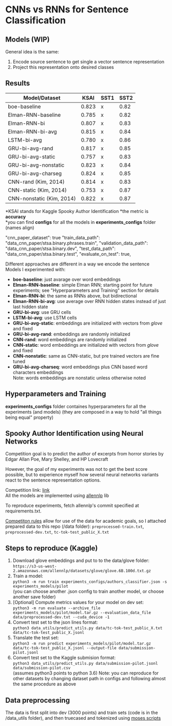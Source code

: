 # CNNs vs RNNs for Sentence Classification
## Models (WIP)
General idea is the same:
1) Encode source sentence to get single a vector sentence representation
2) Project this representation onto desired classes

## Results
| Model/Dataset | KSAI | SST1 | SST2 |
| --- | --- | ---| --- | 
| boe-baseline | 0.823 | x | 0.82 |
| Elman-RNN-baseline | 0.785 | x | 0.82 |
| Elman-RNN-bi | 0.807 | x | 0.83 | 
| Elman-RNN-bi-avg | 0.815 | x | 0.84 | 
| LSTM-bi-avg | 0.780 | x | 0.86 |
| GRU-bi-avg-rand | 0.817 | x | 0.85 | 
| GRU-bi-avg-static | 0.757 | x | 0.83 |   
| GRU-bi-avg-nonstatic | 0.823 | x | 0.84 | 
| GRU-bi-avg-charseg | 0.824 | x | 0.85 |      
| CNN-rand (Kim, 2014) | 0.814 | x | 0.83 |   
| CNN-static (Kim, 2014) | 0.753 | x | 0.87 |    
| CNN-nonstatic (Kim, 2014) | 0.822 | x | 0.87 |
*KSAI stands for Kaggle Spooky Author Identification
*the metric is __accuracy__ <br>
*you can find __configs__ for all the models in __experiments_configs__ folder (names align)


"cnn_paper_dataset": true
    "train_data_path": "data_cnn_paper/stsa.binary.phrases.train",
    "validation_data_path": "data_cnn_paper/stsa.binary.dev",
    "test_data_path": "data_cnn_paper/stsa.binary.test",
    "evaluate_on_test": true,

Different approaches are different in a way we encode the sentence <br>
Models I experimented with: <br> 
- __boe-baseline__: just avarage over word embeddings 
- __Elman-RNN-baseline__: simple Elman RNN; starting point for future experiments; see "Hyperparameters and Training" section for details
- __Elman-RNN-bi__: the same as RNNs above, but bidirectional 
- __Elman-RNN-bi-avg__: use average over RNN hidden states instead of just last hidden state 
- __GRU-bi-avg__: use GRU cells
- __LSTM-bi-avg__: use LSTM cells
- __GRU-bi-avg-static__: embeddings are initialized with vectors from _glove_ and fixed  
- __GRU-bi-avg-rand__:  embeddings are randomly initialized
- __CNN-rand__:  word embeddings are randomly initialized
- __CNN-static__: word embeddings are initialized with vectors from _glove_ and fixed  
- __CNN-nonstatic__: same as CNN-static, but pre trained vectors are fine tuned
- __GRU-bi-avg-charseq__: word embeddings plus CNN based word characters embeddings  
Note: words embeddings are nonstatic unless otherwise noted

## Hyperparameters and Training
__experiments_configs__ folder containes hyperparameters for all the experiments (and models) (they are composed in a way to hold "all things being equal" property) 

## Spooky Author Identification using Neural Networks

Competition goal is to predict the author of excerpts from horror stories by Edgar Allan Poe, Mary Shelley, and HP Lovecraft

However, the goal of my experiments was not to get the best score possible, but to experience myself how several neural networks variants react to the sentence representation options. 


Competition link: [link](https://www.kaggle.com/c/spooky-author-identification) <br>
All the models are implemented using [allennlp](https://github.com/allenai/allennlp) lib

To reproduce experiments, fetch allennlp's commit specified at requirements.txt.   

[Competiton rules](https://www.kaggle.com/c/spooky-author-identification/rules) allow for use of the data for academic goals, 
so I attached prepared data to this repo (/data folder): `preprocessed-train.txt`, `preprocessed-dev.txt`, `tc-tok-test_public_X.txt`
## Steps to reproduce (Kaggle)
1) Download glove embeddings and put to to the data/glove folder: <br>
`https://s3-us-west-2.amazonaws.com/allennlp/datasets/glove/glove.6B.100d.txt.gz`
2) Train a model: <br>
`python3 -m run train experiments_configs/authors_classifier.json -s experiments_models/pilot`<br>
(you can choose another .json config to train another model, or choose another save folder)
3) [Optional] Compute metrics values for your model on dev set: <br>
`python3 -m run evaluate --archive_file experiments_models/pilot/model.tar.gz --evaluation_data_file data/preprocessed-dev.txt --cuda_device -1`
4) Convert test set to the json lines format: <br>
`python3 data_utils/predict_utils.py data/tc-tok-test_public_X.txt data/tc-tok-test_public_X.jsonl`
5) Translate the test set: <br>
`python3 -m run predict experiments_models/pilot/model.tar.gz data/tc-tok-test_public_X.jsonl --output-file data/submission-pilot.jsonl`
6) Convert test set to the Kaggle submision format: <br>
`python3 data_utils/predict_utils.py data/submission-pilot.jsonl data/submission-pilot.csv`  <br>
(assumes python3 points to python 3.6)
Note: you can reproduce for other datasets by changing dataset path in configs and following almost the same procedure as above

## Data preprocessing
The data is first split into dev (3000 points) and train sets (code is in the /data_utils folder), and then truecased and tokenized using [moses scripts](https://github.com/marian-nmt/moses-scripts)    